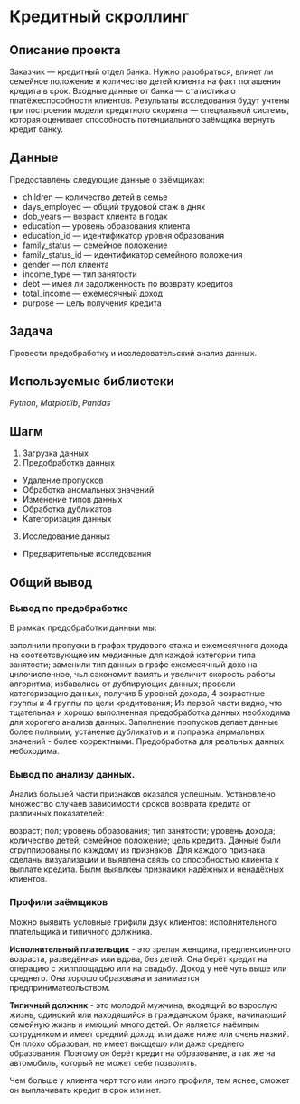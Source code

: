 # Кредитный скроллинг

## Описание проекта

Заказчик — кредитный отдел банка. Нужно разобраться, влияет ли семейное положение и количество детей клиента на факт погашения кредита в срок. Входные данные от банка — статистика о платёжеспособности клиентов.
Результаты исследования будут учтены при построении модели кредитного скоринга — специальной системы, которая оценивает способность потенциального заёмщика вернуть кредит банку.

## Данные

Предоставлены следующие данные о заёмщиках:

- children — количество детей в семье
- days_employed — общий трудовой стаж в днях
- dob_years — возраст клиента в годах
- education — уровень образования клиента
- education_id — идентификатор уровня образования
- family_status — семейное положение
- family_status_id — идентификатор семейного положения
- gender — пол клиента
- income_type — тип занятости
- debt — имел ли задолженность по возврату кредитов
- total_income — ежемесячный доход
- purpose — цель получения кредита

## Задача

Провести предобработку и исследовательский анализ данных.

## Используемые библиотеки
*Python*, *Matplotlib*, *Pandas* 

## Шагм

1. Загрузка данных
2. Предобработка данных
- Удаление пропусков
- Обработка аномальных значений
- Изменение типов данных
- Обработка дубликатов
- Категоризация данных
3. Исследование данных
- Предварительные исследования

## Общий вывод

### Вывод по предобработке

В рамках предобработки данным мы:

заполнили пропуски в графах трудового стажа и ежемесячного дохода на соответсвующие им медианные для каждой категории типа занятости;
заменили тип данных в графе ежемесячный дохо на цнлочисленное, чьл сэкономит память и увеличит скорость работы алгоритма;
избавались от дублирующих данных;
провели категоризацию данных, получив 5 уровней дохода, 4 возрастные группы и 4 группы по цели кредитования;
Из первой части видно, что тщательная и хорошо выполненная предобработка данных необходима для хорогего анализа данных. Заполнение пропусков делает данные более полными, устанение дубликатов и и поправка анрмальных значений - более корректными. Предобработка для реальных данных небоходима.

### Вывод по анализу данных.
Анализ большей части признаков оказался успешным. Установлено множество случаев зависимости сроков возврата кредита от различных показателей:

возраст;
пол;
уровень образования;
тип занятости;
уровень дохода;
количество детей;
семейное положение;
цель кредита.
Данные были сгруппированы по каждому из признаков. Для каждого признака сделаны визуализации и выявлена связь со способностью клиента к выплате кредита. Былм выявлкеы признамки надёжных и ненадёхных клиентов.

### Профили заёмщиков

Можно выявить условные прифили двух клиентов: исполнительного плательщика и типичного должника.

**Исполнительный плательщик** - это зрелая женщина, предпенсионного возраста, разведённая или вдова, без детей. Она берёт кредит на операцию с жилплощадью или на свадьбу. Доход у неё чуть выше или среднего. Она хорошо образована и занимается предприниматеольством.

**Типичный должник** - это молодой мужчина, входящий во взрослую жизнь, одинокий или находящийся в гражданском браке, начинающий семейную жизнь и имющий много детей. Он является наёмным сотрудником и имеет средний доход: или даже ниже или очень низкий. Он плохо образован, не имеет высщешо или даже среднего образования. Поэтому он берёт кредит на образование, а так же на автомобиль, который не может себе позволить.

Чем больше у клиента черт того или иного профиля, тем яснее, сможет он выплачивать кредит в срок или нет.
